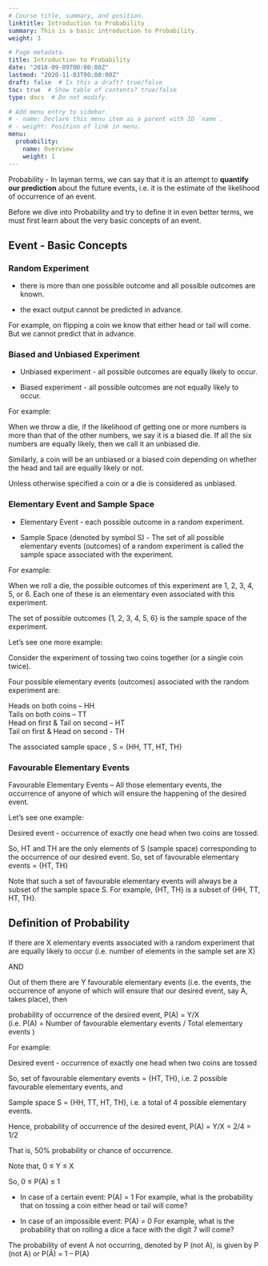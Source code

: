 ```yaml
---
# Course title, summary, and position.
linktitle: Introduction to Probability
summary: This is a basic introduction to Probability.
weight: 3

# Page metadata.
title: Introduction to Probability
date: "2018-09-09T00:00:00Z"
lastmod: "2020-11-03T00:00:00Z"
draft: false  # Is this a draft? true/false
toc: true  # Show table of contents? true/false
type: docs  # Do not modify.

# Add menu entry to sidebar.
# - name: Declare this menu item as a parent with ID `name`.
# - weight: Position of link in menu.
menu:
  probability:
    name: Overview
    weight: 1
---
```


Probability - In layman terms, we can say that it is an attempt to <strong>quantify our prediction</strong> about the future events, i.e. it is the estimate of the likelihood of occurrence of an event.

Before we dive into Probability and try to define it in even better terms, we must first learn about the very basic concepts of an event.

## Event - Basic Concepts 

### Random Experiment

* there is more than one possible outcome and all possible outcomes are known.

* the exact output cannot be predicted in advance.

For example, on flipping a coin we know that either head or tail will come. But we cannot predict that in advance. 

### Biased and Unbiased Experiment

* Unbiased experiment - all possible outcomes are equally likely to occur.

* Biased experiment - all possible outcomes are not equally likely to occur.

For example:

When we throw a die, if the likelihood of getting one or more numbers is more than that of the other  numbers, we say it is a biased die. If all the six numbers are equally likely, then we call it an unbiased die. 

Similarly, a coin will be an unbiased or a biased coin depending on whether the head and tail are equally likely or not. 

Unless otherwise specified a coin or a die is considered as unbiased.

### Elementary Event and Sample Space

* Elementary Event  - each possible outcome in a random experiment. 

* Sample Space (denoted by symbol S) - The set of all possible elementary events (outcomes) of a random experiment is called the sample space associated with the experiment. 

For example:

When we roll a die, the possible outcomes of this experiment are 1, 2, 3, 4, 5, or 6. Each one of these is an elementary even associated with this experiment. 

The set of possible outcomes {1, 2, 3, 4, 5, 6} is the sample space of the experiment.

Let’s see one more example:

Consider the experiment of tossing two coins together (or a single coin twice). 

Four possible elementary events (outcomes) associated with the random experiment are:

Heads on both coins – HH <br>
Tails on both coins – TT <br>
Head on first & Tail on second – HT <br>
Tail on first & Head on second - TH <br>

The associated sample space , S = {HH, TT, HT, TH}

### Favourable Elementary Events

Favourable Elementary Events – All those elementary events, the occurrence of anyone of which will ensure the happening of the desired event.

Let’s see one example:

Desired event - occurrence of exactly one head when two coins  are tossed. 

So, HT and TH are the only elements of S (sample space) corresponding to the occurrence of our desired event. 
So, set of favourable elementary events = {HT, TH}

Note that such a set of favourable elementary events will always be a subset of the sample space S. 
For example, {HT, TH} is a subset of {HH, TT, HT, TH}. 

## Definition of Probability

If there are X elementary events associated with a random experiment that are equally likely to occur (i.e. number of elements in the sample set are X) 

AND

Out of them there are Y favourable elementary events (i.e. the events, the occurrence of anyone of which will ensure that our desired event, say A, takes place), then

probability of occurrence of the desired event, P(A) = Y/X <br>
(i.e. P(A) = Number of favourable elementary events / Total elementary events )

For example:

Desired event - occurrence of exactly one head when two coins are tossed

So, set of favourable elementary events = {HT, TH}, i.e. 2 possible favourable elementary events, and

Sample space S = {HH, TT, HT, TH}, i.e. a total of 4 possible elementary events.

Hence, probability of occurrence of the desired event, P(A) = Y/X =  2/4 = 1/2

That is, 50% probability or chance of occurrence. 

Note that, 0 ≤ Y ≤ X

So, 0 ≤ P(A) ≤ 1

* In case of a certain event: P(A) = 1 
For example, what is the probability that on tossing a coin either head or tail will come?

* In case of an impossible event: P(A) = 0 
For example, what is the probability that on rolling a dice a face with the digit 7 will come?

The probability of event A not occurring, denoted by P (not A), is given by P (not A) or P(Ā) = 1 – P(A)



